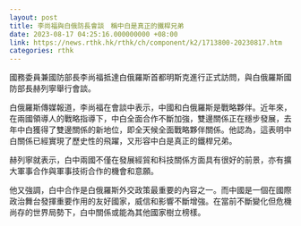 ```yaml
---
layout: post
title: 李尚福與白俄防長會談　稱中白是真正的鐵桿兄弟
date: 2023-08-17 04:25:16.000000000 +08:00
link: https://news.rthk.hk/rthk/ch/component/k2/1713800-20230817.htm
categories: rthk
---
```


國務委員兼國防部長李尚福抵達白俄羅斯首都明斯克進行正式訪問，與白俄羅斯國防部長赫列寧舉行會談。

白俄羅斯傳媒報道，李尚福在會談中表示，中國和白俄羅斯是戰略夥伴。近年來，在兩國領導人的戰略指導下，中白全面合作不斷加強，雙邊關係正在穩步發展，去年中白獲得了雙邊關係的新地位，即全天候全面戰略夥伴關係。他認為，這表明中白關係已經實現了歷史性的飛躍，又形容中白是真正的鐵桿兄弟。

赫列寧就表示，白中兩國不僅在發展經貿和科技關係方面具有很好的前景，亦有擴大軍事合作與軍事技術合作的機會和意願。

他又強調，白中合作是白俄羅斯外交政策最重要的內容之一。而中國是一個在國際政治舞台發揮重要作用的友好國家，威信和影響不斷增強。在當前不斷變化但危機尚存的世界局勢下，白中關係或能為其他國家樹立榜樣。
